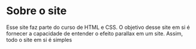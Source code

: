 <h1> Sobre o site</h1>
<p> Esse site faz parte do curso de HTML e CSS. O objetivo desse site em si é fornecer a capacidade de entender o efeito parallax em um site. Assim, todo o site em si é simples<p>